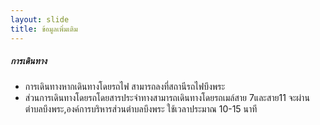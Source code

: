 ```yaml
---
layout: slide
title: ข้อมูลเพิ่มเติม
---
```

##### การเดินทาง
* การเดินทางหากเดินทางโดยรถไฟ สามารถลงที่สถานีรถไฟบึงพระ 
* ส่วนการเดินทางโดยรถโดยสารประจำทางสามารถเดินทางโดยรถเมล์สาย 7และสาย11 จะผ่านตำบลบึงพระ,องค์การบริหารส่วนตำบลบึงพระ ใช้เวลาประมาณ 10-15 นาที
